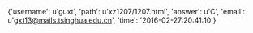 {'username': u'guxt', 'path': u'xz1207/1207.html', 'answer': u'C', 'email': u'gxt13@mails.tsinghua.edu.cn', 'time': '2016-02-27:20:41:10'}
